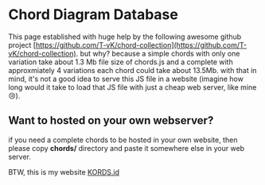 # Chord Diagram Database

This page established with huge help by the following awesome github project [https://github.com/T-vK/chord-collection](https://github.com/T-vK/chord-collection). but why? because a simple chords with only one variation take about 1.3 Mb file size of chords.js and a complete with approxmiately 4 variations each chord could take about 13.5Mb. with that in mind, it's not a good idea to serve this JS file in a website (imagine how long would it take to load that JS file with just a cheap web server, like mine 😢).

## Want to hosted on your own webserver?

if you need a complete chords to be hosted in your own website, then please copy **chords/** directory and paste it somewhere else in your web server.

BTW, this is my website [KORDS.id](https://kords.id)
